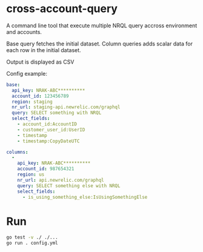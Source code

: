 # cross-account-query

A command line tool that execute multiple NRQL query accross environment and accounts.

Base query fetches the initial dataset. Column queries adds scalar data for each row in the initial dataset.

Output is displayed as CSV

Config example:

```yaml
base:
  api_key: NRAK-ABC**********
  account_id: 123456789
  region: staging
  nr_url: staging-api.newrelic.com/graphql
  query: SELECT something with NRQL
  select_fields:
    - account_id:AccountID
    - customer_user_id:UserID
    - timestamp
    - timestamp:CopyDateUTC

columns:
  -
    api_key: NRAK-ABC**********
    account_id: 987654321
    region: us
    nr_url: api.newrelic.com/graphql
    query: SELECT something else with NRQL
    select_fields:
      - is_using_something_else:IsUsingSomethingElse
```

# Run

```bash
go test -v ./ ./...
go run . config.yml
```
